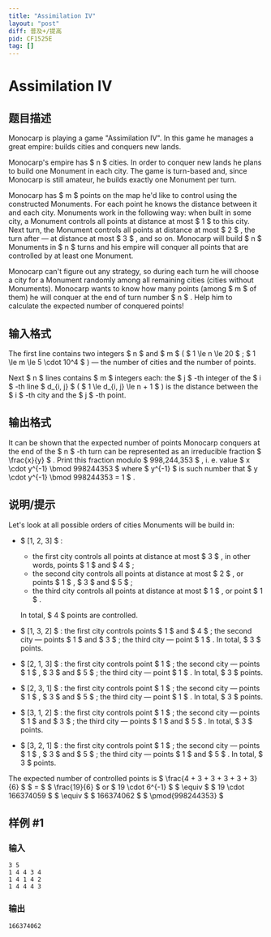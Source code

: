 ```yaml
---
title: "Assimilation IV"
layout: "post"
diff: 普及+/提高
pid: CF1525E
tag: []
---
```


# Assimilation IV

## 题目描述

Monocarp is playing a game "Assimilation IV". In this game he manages a great empire: builds cities and conquers new lands.

Monocarp's empire has $ n $ cities. In order to conquer new lands he plans to build one Monument in each city. The game is turn-based and, since Monocarp is still amateur, he builds exactly one Monument per turn.

Monocarp has $ m $ points on the map he'd like to control using the constructed Monuments. For each point he knows the distance between it and each city. Monuments work in the following way: when built in some city, a Monument controls all points at distance at most $ 1 $ to this city. Next turn, the Monument controls all points at distance at most $ 2 $ , the turn after — at distance at most $ 3 $ , and so on. Monocarp will build $ n $ Monuments in $ n $ turns and his empire will conquer all points that are controlled by at least one Monument.

Monocarp can't figure out any strategy, so during each turn he will choose a city for a Monument randomly among all remaining cities (cities without Monuments). Monocarp wants to know how many points (among $ m $ of them) he will conquer at the end of turn number $ n $ . Help him to calculate the expected number of conquered points!

## 输入格式

The first line contains two integers $ n $ and $ m $ ( $ 1 \le n \le 20 $ ; $ 1 \le m \le 5 \cdot 10^4 $ ) — the number of cities and the number of points.

Next $ n $ lines contains $ m $ integers each: the $ j $ -th integer of the $ i $ -th line $ d_{i, j} $ ( $ 1 \le d_{i, j} \le n + 1 $ ) is the distance between the $ i $ -th city and the $ j $ -th point.

## 输出格式

It can be shown that the expected number of points Monocarp conquers at the end of the $ n $ -th turn can be represented as an irreducible fraction $ \frac{x}{y} $ . Print this fraction modulo $ 998\,244\,353 $ , i. e. value $ x \cdot y^{-1} \bmod 998244353 $ where $ y^{-1} $ is such number that $ y \cdot y^{-1} \bmod 998244353 = 1 $ .

## 说明/提示

Let's look at all possible orders of cities Monuments will be build in:

- $ [1, 2, 3] $ : 
  - the first city controls all points at distance at most $ 3 $ , in other words, points $ 1 $ and $ 4 $ ;
  - the second city controls all points at distance at most $ 2 $ , or points $ 1 $ , $ 3 $ and $ 5 $ ;
  - the third city controls all points at distance at most $ 1 $ , or point $ 1 $ .
  
   In total, $ 4 $ points are controlled.
- $ [1, 3, 2] $ : the first city controls points $ 1 $ and $ 4 $ ; the second city — points $ 1 $ and $ 3 $ ; the third city — point $ 1 $ . In total, $ 3 $ points.
- $ [2, 1, 3] $ : the first city controls point $ 1 $ ; the second city — points $ 1 $ , $ 3 $ and $ 5 $ ; the third city — point $ 1 $ . In total, $ 3 $ points.
- $ [2, 3, 1] $ : the first city controls point $ 1 $ ; the second city — points $ 1 $ , $ 3 $ and $ 5 $ ; the third city — point $ 1 $ . In total, $ 3 $ points.
- $ [3, 1, 2] $ : the first city controls point $ 1 $ ; the second city — points $ 1 $ and $ 3 $ ; the third city — points $ 1 $ and $ 5 $ . In total, $ 3 $ points.
- $ [3, 2, 1] $ : the first city controls point $ 1 $ ; the second city — points $ 1 $ , $ 3 $ and $ 5 $ ; the third city — points $ 1 $ and $ 5 $ . In total, $ 3 $ points.

 The expected number of controlled points is $ \frac{4 + 3 + 3 + 3 + 3 + 3}{6} $ $ = $ $ \frac{19}{6} $ or $ 19 \cdot 6^{-1} $ $ \equiv $ $ 19 \cdot 166374059 $ $ \equiv $ $ 166374062 $ $ \pmod{998244353} $

## 样例 #1

### 输入

```
3 5
1 4 4 3 4
1 4 1 4 2
1 4 4 4 3
```

### 输出

```
166374062
```


